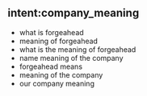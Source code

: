 ## intent:company_meaning
- what is forgeahead
- meaning of forgeahead
- what is the meaning of forgeahead
- name meaning of the company
- forgeahead means
- meaning of the company
- our company meaning

